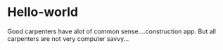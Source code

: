 # Hello-world
Good carpenters have alot of common sense....construction app.
But all carpenters are not very computer savvy...
